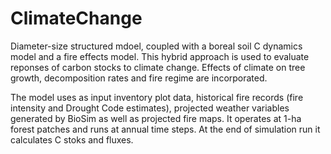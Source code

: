 # ClimateChange

Diameter-size structured mdoel, coupled with a boreal soil C dynamics model and a fire effects model.
This hybrid approach is used to evaluate reponses of carbon stocks to climate change. Effects of climate on tree growth, decomposition rates and fire regime are incorporated.

The model uses as input inventory plot data, historical fire records (fire intensity and Drought Code estimates), projected weather variables generated by BioSim as well as projected fire maps. It operates at 1-ha forest patches and runs at annual time steps. At the end of simulation run it calculates C stoks and fluxes.
